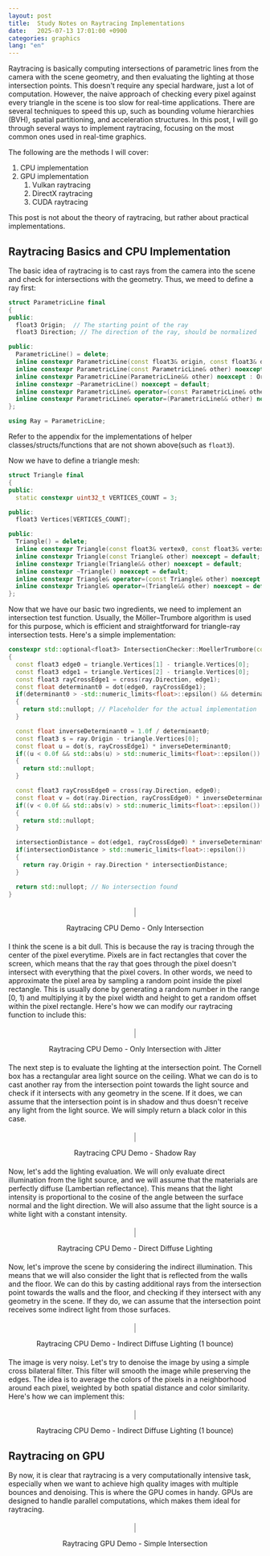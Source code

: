 ```yaml
---
layout: post
title:  Study Notes on Raytracing Implementations
date:   2025-07-13 17:01:00 +0900
categories: graphics
lang: "en"
---
```


Raytracing is basically computing intersections of parametric lines from the camera with the scene geometry, and then evaluating the lighting at those intersection points. This doesn't require any special hardware, just a lot of computation. However, the naive approach of checking every pixel against every triangle in the scene is too slow for real-time applications. There are several techniques to speed this up, such as bounding volume hierarchies (BVH), spatial partitioning, and acceleration structures. In this post, I will go through several ways to implement raytracing, focusing on the most common ones used in real-time graphics.

The following are the methods I will cover:

1. CPU implementation
2. GPU implementation
   1. Vulkan raytracing
   2. DirectX raytracing
   3. CUDA raytracing

This post is not about the theory of raytracing, but rather about practical implementations.

## Raytracing Basics and CPU Implementation

The basic idea of raytracing is to cast rays from the camera into the scene and check for intersections with the geometry. Thus, we meed to define a ray first:

```cpp
struct ParametricLine final
{
public:
  float3 Origin;  // The starting point of the ray
  float3 Direction; // The direction of the ray, should be normalized

public:
  ParametricLine() = delete;
  inline constexpr ParametricLine(const float3& origin, const float3& direction) noexcept : Origin(origin), Direction(direction.normalize()) {}
  inline constexpr ParametricLine(const ParametricLine& other) noexcept : Origin(other.Origin), Direction(other.Direction) {}
  inline constexpr ParametricLine(ParametricLine&& other) noexcept : Origin(std::move(other.Origin)), Direction(std::move(other.Direction)) {}
  inline constexpr ~ParametricLine() noexcept = default;
  inline constexpr ParametricLine& operator=(const ParametricLine& other) noexcept { if (this != &other) { Origin = other.Origin; Direction = other.Direction; } return *this; }
  inline constexpr ParametricLine& operator=(ParametricLine&& other) noexcept { if (this != &other) { Origin = std::move(other.Origin); Direction = std::move(other.Direction); } return *this; }
};

using Ray = ParametricLine;
```

Refer to the appendix for the implementations of helper classes/structs/functions that are not shown above(such as `float3`).

Now we have to define a triangle mesh:

```cpp
struct Triangle final
{
public:
  static constexpr uint32_t VERTICES_COUNT = 3;

public:
  float3 Vertices[VERTICES_COUNT];

public:
  Triangle() = delete;
  inline constexpr Triangle(const float3& vertex0, const float3& vertex1, const float3& vertex2) noexcept: Vertices{vertex0, vertex1, vertex2} {}
  inline constexpr Triangle(const Triangle& other) noexcept = default;
  inline constexpr Triangle(Triangle&& other) noexcept = default;
  inline constexpr ~Triangle() noexcept = default;
  inline constexpr Triangle& operator=(const Triangle& other) noexcept = default;
  inline constexpr Triangle& operator=(Triangle&& other) noexcept = default;
};
```

Now that we have our basic two ingredients, we need to implement an intersection test function. Usually, the Möller–Trumbore algorithm is used for this purpose, which is efficient and straightforward for triangle-ray intersection tests. Here's a simple implementation:

```cpp
constexpr std::optional<float3> IntersectionChecker::MoellerTrumbore(const ParametricLine& ray, const Triangle& triangle, float& intersectionDistance)
{
  const float3 edge0 = triangle.Vertices[1] - triangle.Vertices[0];
  const float3 edge1 = triangle.Vertices[2] - triangle.Vertices[0];
  const float3 rayCrossEdge1 = cross(ray.Direction, edge1);
  const float determinant0 = dot(edge0, rayCrossEdge1);
  if(determinant0 > -std::numeric_limits<float>::epsilon() && determinant0 < std::numeric_limits<float>::epsilon())
  {
    return std::nullopt; // Placeholder for the actual implementation
  }

  const float inverseDeterminant0 = 1.0f / determinant0;
  const float3 s = ray.Origin - triangle.Vertices[0];
  const float u = dot(s, rayCrossEdge1) * inverseDeterminant0;
  if((u < 0.0f && std::abs(u) > std::numeric_limits<float>::epsilon()) || (u > 1.0f && std::abs(u - 1.0f) > std::numeric_limits<float>::epsilon()))
  {
    return std::nullopt;
  }

  const float3 rayCrossEdge0 = cross(ray.Direction, edge0);
  const float v = dot(ray.Direction, rayCrossEdge0) * inverseDeterminant0;
  if((v < 0.0f && std::abs(v) > std::numeric_limits<float>::epsilon()) || (u + v > 1.0f && std::abs(u + v - 1.0f) > std::numeric_limits<float>::epsilon()))
  {
    return std::nullopt;
  }

  intersectionDistance = dot(edge1, rayCrossEdge0) * inverseDeterminant0;
  if(intersectionDistance > std::numeric_limits<float>::epsilon())
  {
    return ray.Origin + ray.Direction * intersectionDistance;
  }

  return std::nullopt; // No intersection found
}
```

<div id="raytracing-cpu-demo-only-intersection" style="text-align: center; margin: 20px 0;">
  <canvas id="wasm-canvas-only-intersection" width="720" height="720" style="border:1px solid #aaa;"></canvas>
  <p>Raytracing CPU Demo - Only Intersection</p>
</div>
<script src="{{ '/assets/codes/raytracing/main.js' | relative_url }}"></script>
<script>
createRaytracerModule({
  locateFile: (p) => p.endsWith('.wasm')
    ? '{{ "/assets/codes/raytracing/main.wasm" | relative_url }}'
    : p
}).then(Module => {
  const container = document.getElementById("raytracing-cpu-demo-only-intersection");
  const canvas = container.querySelector("canvas");
  const ctx = canvas.getContext("2d");
  const width = 720, height = 720, channels = 4;
  const imageData = ctx.createImageData(width, height);
  const label = container.querySelector("p");

  const info = document.createElement("p");
  info.style.fontSize = "0.9em";
  info.style.color = "#666";
  info.style.margin = "4px 0 0 0";
  label.insertAdjacentElement("afterend", info);

  Module._initialize(width, height);
  const bufPtr = Module._get_display_buffer();
  const render = Module.cwrap("render_frame", null, ["number", "number"]);

  if (!bufPtr || !Module.HEAPU8) {
    console.error("WASM buffer not allocated.");
    return;
  }

  const bufferView = new Uint8Array(Module.HEAPU8.buffer, bufPtr, width * height * channels);
  let frame = 0;
  let visible = false;
  let running = false;

  async function renderLoop() {
    if (!visible) {
      running = false;
      return;
    }

    const t0 = performance.now();

    await new Promise(r => setTimeout(r, 0)); // yield before heavy work

    render(frame++, 0);
    imageData.data.set(bufferView);
    ctx.putImageData(imageData, 0, 0);

    const t1 = performance.now();
    info.textContent = `Frame ${frame} rendered in ${(t1 - t0).toFixed(2)} ms`;

    // Schedule next frame without blocking UI
    setTimeout(renderLoop, 0);
  }

  const observer = new IntersectionObserver(entries => {
    for (const entry of entries) {
      visible = entry.isIntersecting;
      if (visible && !running) {
        running = true;
        renderLoop();
      }
    }
  }, {
    root: null,
    threshold: 0.1
  });

  observer.observe(container);
}).catch(err => {
  console.error("Failed to initialize WebAssembly module", err);
});
</script>

I think the scene is a bit dull. This is because the ray is tracing through the center of the pixel everytime. Pixels are in fact rectangles that cover the screen, which means that the ray that goes through the pixel doesn't intersect with everything that the pixel covers. In other words, we need to approximate the pixel area by sampling a random point inside the pixel rectangle. This is usually done by generating a random number in the range [0, 1) and multiplying it by the pixel width and height to get a random offset within the pixel rectangle. Here's how we can modify our raytracing function to include this:


<div id="raytracing-cpu-demo-only-intersection-with-jitter" style="text-align: center; margin: 20px 0;">
  <canvas id="wasm-canvas-only-intersection-with-jitter" width="720" height="720" style="border:1px solid #aaa;"></canvas>
  <p>Raytracing CPU Demo - Only Intersection with Jitter</p>
</div>
<script src="{{ '/assets/codes/raytracing/main.js' | relative_url }}"></script>
<script>
createRaytracerModule({
  locateFile: (p) => p.endsWith('.wasm')
    ? '{{ "/assets/codes/raytracing/main.wasm" | relative_url }}'
    : p
}).then(Module => {
  const container = document.getElementById("raytracing-cpu-demo-only-intersection-with-jitter");
  const canvas = container.querySelector("canvas");
  const ctx = canvas.getContext("2d");
  const width = 720, height = 720, channels = 4;
  const imageData = ctx.createImageData(width, height);
  const label = container.querySelector("p");

  const info = document.createElement("p");
  info.style.fontSize = "0.9em";
  info.style.color = "#666";
  info.style.margin = "4px 0 0 0";
  label.insertAdjacentElement("afterend", info);

  Module._initialize(width, height);
  const bufPtr = Module._get_display_buffer();
  const render = Module.cwrap("render_frame", null, ["number", "number"]);

  if (!bufPtr || !Module.HEAPU8) {
    console.error("WASM buffer not allocated.");
    return;
  }

  const bufferView = new Uint8Array(Module.HEAPU8.buffer, bufPtr, width * height * channels);
  let frame = 0;
  let visible = false;
  let running = false;

  async function renderLoop() {
    if (!visible) {
      running = false;
      return;
    }

    const t0 = performance.now();

    await new Promise(r => setTimeout(r, 0)); // yield before heavy work

    render(frame++, 1);
    imageData.data.set(bufferView);
    ctx.putImageData(imageData, 0, 0);

    const t1 = performance.now();
    info.textContent = `Frame ${frame} rendered in ${(t1 - t0).toFixed(2)} ms`;

    // Schedule next frame without blocking UI
    setTimeout(renderLoop, 0);
  }

  const observer = new IntersectionObserver(entries => {
    for (const entry of entries) {
      visible = entry.isIntersecting;
      if (visible && !running) {
        running = true;
        renderLoop();
      }
    }
  }, {
    root: null,
    threshold: 0.1
  });

  observer.observe(container);
}).catch(err => {
  console.error("Failed to initialize WebAssembly module", err);
});
</script>

The next step is to evaluate the lighting at the intersection point. The Cornell box has a rectangular area light source on the ceiling. What we can do is to cast another ray from the intersection point towards the light source and check if it intersects with any geometry in the scene. If it does, we can assume that the intersection point is in shadow and thus doesn't receive any light from the light source. We will simply return a black color in this case.

<div id="raytracing-cpu-demo-only-intersection-with-jitter-with-shadow-ray" style="text-align: center; margin: 20px 0;">
  <canvas id="wasm-canvas-only-intersection-with-jitter-with-shadow-ray" width="720" height="720" style="border:1px solid #aaa;"></canvas>
  <p>Raytracing CPU Demo - Shadow Ray</p>
</div>
<script src="{{ '/assets/codes/raytracing/main.js' | relative_url }}"></script>
<script>
createRaytracerModule({
  locateFile: (p) => p.endsWith('.wasm')
    ? '{{ "/assets/codes/raytracing/main.wasm" | relative_url }}'
    : p
}).then(Module => {
  const container = document.getElementById("raytracing-cpu-demo-only-intersection-with-jitter-with-shadow-ray");
  const canvas = container.querySelector("canvas");
  const ctx = canvas.getContext("2d");
  const width = 720, height = 720, channels = 4;
  const imageData = ctx.createImageData(width, height);
  const label = container.querySelector("p");

  const info = document.createElement("p");
  info.style.fontSize = "0.9em";
  info.style.color = "#666";
  info.style.margin = "4px 0 0 0";
  label.insertAdjacentElement("afterend", info);

  Module._initialize(width, height);
  const bufPtr = Module._get_display_buffer();
  const render = Module.cwrap("render_frame", null, ["number", "number"]);

  if (!bufPtr || !Module.HEAPU8) {
    console.error("WASM buffer not allocated.");
    return;
  }

  const bufferView = new Uint8Array(Module.HEAPU8.buffer, bufPtr, width * height * channels);
  let frame = 0;
  let visible = false;
  let running = false;

  async function renderLoop() {
    if (!visible) {
      running = false;
      return;
    }

    const t0 = performance.now();

    await new Promise(r => setTimeout(r, 0)); // yield before heavy work

    render(frame++, 3);
    imageData.data.set(bufferView);
    ctx.putImageData(imageData, 0, 0);

    const t1 = performance.now();
    info.textContent = `Frame ${frame} rendered in ${(t1 - t0).toFixed(2)} ms`;

    // Schedule next frame without blocking UI
    setTimeout(renderLoop, 0);
  }

  const observer = new IntersectionObserver(entries => {
    for (const entry of entries) {
      visible = entry.isIntersecting;
      if (visible && !running) {
        running = true;
        renderLoop();
      }
    }
  }, {
    root: null,
    threshold: 0.1
  });

  observer.observe(container);
}).catch(err => {
  console.error("Failed to initialize WebAssembly module", err);
});
</script>

Now, let's add the lighting evaluation. We will only evaluate direct illumination from the light source, and we will assume that the materials are perfectly diffuse (Lambertian reflectance). This means that the light intensity is proportional to the cosine of the angle between the surface normal and the light direction. We will also assume that the light source is a white light with a constant intensity.

<div id="raytracing-cpu-demo-direct-diffuse" style="text-align: center; margin: 20px 0;">
  <canvas id="wasm-canvas-direct-diffuse" width="720" height="720" style="border:1px solid #aaa;"></canvas>
  <p>Raytracing CPU Demo - Direct Diffuse Lighting</p>
</div>
<script src="{{ '/assets/codes/raytracing/main.js' | relative_url }}"></script>
<script>
createRaytracerModule({
  locateFile: (p) => p.endsWith('.wasm')
    ? '{{ "/assets/codes/raytracing/main.wasm" | relative_url }}'
    : p
}).then(Module => {
  const container = document.getElementById("raytracing-cpu-demo-direct-diffuse");
  const canvas = container.querySelector("canvas");
  const ctx = canvas.getContext("2d");
  const width = 720, height = 720, channels = 4;
  const imageData = ctx.createImageData(width, height);
  const label = container.querySelector("p");

  const info = document.createElement("p");
  info.style.fontSize = "0.9em";
  info.style.color = "#666";
  info.style.margin = "4px 0 0 0";
  label.insertAdjacentElement("afterend", info);

  Module._initialize(width, height);
  const bufPtr = Module._get_display_buffer();
  const render = Module.cwrap("render_frame", null, ["number", "number"]);

  if (!bufPtr || !Module.HEAPU8) {
    console.error("WASM buffer not allocated.");
    return;
  }

  const bufferView = new Uint8Array(Module.HEAPU8.buffer, bufPtr, width * height * channels);
  let frame = 0;
  let visible = false;
  let running = false;

  async function renderLoop() {
    if (!visible) {
      running = false;
      return;
    }

    const t0 = performance.now();

    await new Promise(r => setTimeout(r, 0)); // yield before heavy work

    render(frame++, 1+2+4); // 1 for jitter, 2 for shadow ray, 4 for diffuse
    imageData.data.set(bufferView);
    ctx.putImageData(imageData, 0, 0);

    const t1 = performance.now();
    info.textContent = `Frame ${frame} rendered in ${(t1 - t0).toFixed(2)} ms`;

    // Schedule next frame without blocking UI
    setTimeout(renderLoop, 0);
  }

  const observer = new IntersectionObserver(entries => {
    for (const entry of entries) {
      visible = entry.isIntersecting;
      if (visible && !running) {
        running = true;
        renderLoop();
      }
    }
  }, {
    root: null,
    threshold: 0.1
  });

  observer.observe(container);
}).catch(err => {
  console.error("Failed to initialize WebAssembly module", err);
});
</script>

Now, let's improve the scene by considering the indirect illumination. This means that we will also consider the light that is reflected from the walls and the floor. We can do this by casting additional rays from the intersection point towards the walls and the floor, and checking if they intersect with any geometry in the scene. If they do, we can assume that the intersection point receives some indirect light from those surfaces.


<div id="raytracing-cpu-demo-indirect-diffuse" style="text-align: center; margin: 20px 0;">
  <canvas id="wasm-canvas-indirect-diffuse" width="720" height="720" style="border:1px solid #aaa;"></canvas>
  <p>Raytracing CPU Demo - Indirect Diffuse Lighting (1 bounce)</p>
</div>
<script src="{{ '/assets/codes/raytracing/main.js' | relative_url }}"></script>
<script>
createRaytracerModule({
  locateFile: (p) => p.endsWith('.wasm')
    ? '{{ "/assets/codes/raytracing/main.wasm" | relative_url }}'
    : p
}).then(Module => {
  const container = document.getElementById("raytracing-cpu-demo-indirect-diffuse");
  const canvas = container.querySelector("canvas");
  const ctx = canvas.getContext("2d");
  const width = 720, height = 720, channels = 4;
  const imageData = ctx.createImageData(width, height);
  const label = container.querySelector("p");

  const info = document.createElement("p");
  info.style.fontSize = "0.9em";
  info.style.color = "#666";
  info.style.margin = "4px 0 0 0";
  label.insertAdjacentElement("afterend", info);

  Module._initialize(width, height);
  const bufPtr = Module._get_display_buffer();
  const render = Module.cwrap("render_frame", null, ["number", "number"]);

  if (!bufPtr || !Module.HEAPU8) {
    console.error("WASM buffer not allocated.");
    return;
  }

  const bufferView = new Uint8Array(Module.HEAPU8.buffer, bufPtr, width * height * channels);
  let frame = 0;
  let visible = false;
  let running = false;

  async function renderLoop() {
    if (!visible) {
      running = false;
      return;
    }

    const t0 = performance.now();

    await new Promise(r => setTimeout(r, 0)); // yield before heavy work

    render(frame++, 1+2+4+8); // 1 for jitter, 2 for shadow ray, 4 for diffuse, 8 for indirect
    imageData.data.set(bufferView);
    ctx.putImageData(imageData, 0, 0);

    const t1 = performance.now();
    info.textContent = `Frame ${frame} rendered in ${(t1 - t0).toFixed(2)} ms`;

    // Schedule next frame without blocking UI
    setTimeout(renderLoop, 0);
  }

  const observer = new IntersectionObserver(entries => {
    for (const entry of entries) {
      visible = entry.isIntersecting;
      if (visible && !running) {
        running = true;
        renderLoop();
      }
    }
  }, {
    root: null,
    threshold: 0.1
  });

  observer.observe(container);
}).catch(err => {
  console.error("Failed to initialize WebAssembly module", err);
});
</script>

The image is very noisy. Let's try to denoise the image by using a simple cross bilateral filter. This filter will smooth the image while preserving the edges. The idea is to average the colors of the pixels in a neighborhood around each pixel, weighted by both spatial distance and color similarity. Here's how we can implement this:

<div id="raytracing-cpu-demo-indirect-diffuse-denoised" style="text-align: center; margin: 20px 0;">
  <canvas id="wasm-canvas-indirect-diffuse-denoised" width="720" height="720" style="border:1px solid #aaa;"></canvas>
  <p>Raytracing CPU Demo - Indirect Diffuse Lighting (1 bounce)</p>
</div>
<script src="{{ '/assets/codes/raytracing/main.js' | relative_url }}"></script>
<script>
createRaytracerModule({
  locateFile: (p) => p.endsWith('.wasm')
    ? '{{ "/assets/codes/raytracing/main.wasm" | relative_url }}'
    : p
}).then(Module => {
  const container = document.getElementById("raytracing-cpu-demo-indirect-diffuse-denoised");
  const canvas = container.querySelector("canvas");
  const ctx = canvas.getContext("2d");
  const width = 720, height = 720, channels = 4;
  const imageData = ctx.createImageData(width, height);
  const label = container.querySelector("p");

  const info = document.createElement("p");
  info.style.fontSize = "0.9em";
  info.style.color = "#666";
  info.style.margin = "4px 0 0 0";
  label.insertAdjacentElement("afterend", info);

  Module._initialize(width, height);
  const bufPtr = Module._get_display_buffer();
  const render = Module.cwrap("render_frame", null, ["number", "number"]);

  if (!bufPtr || !Module.HEAPU8) {
    console.error("WASM buffer not allocated.");
    return;
  }

  const bufferView = new Uint8Array(Module.HEAPU8.buffer, bufPtr, width * height * channels);
  let frame = 0;
  let visible = false;
  let running = false;

  async function renderLoop() {
    if (!visible) {
      running = false;
      return;
    }

    const t0 = performance.now();

    await new Promise(r => setTimeout(r, 0)); // yield before heavy work

    render(frame++, 1+2+4+8+16); // 1 for jitter, 2 for shadow ray, 4 for diffuse, 8 for indirect, 16 for denoising
    imageData.data.set(bufferView);
    ctx.putImageData(imageData, 0, 0);

    const t1 = performance.now();
    info.textContent = `Frame ${frame} rendered in ${(t1 - t0).toFixed(2)} ms`;

    // Schedule next frame without blocking UI
    setTimeout(renderLoop, 0);
  }

  const observer = new IntersectionObserver(entries => {
    for (const entry of entries) {
      visible = entry.isIntersecting;
      if (visible && !running) {
        running = true;
        renderLoop();
      }
    }
  }, {
    root: null,
    threshold: 0.1
  });

  observer.observe(container);
}).catch(err => {
  console.error("Failed to initialize WebAssembly module", err);
});
</script>

## Raytracing on GPU

By now, it is clear that raytracing is a very computationally intensive task, especially when we want to achieve high quality images with multiple bounces and denoising. This is where the GPU comes in handy. GPUs are designed to handle parallel computations, which makes them ideal for raytracing.

<div id="raytracing-gpu-demo-simple" style="text-align: center; margin: 20px 0;">
  <canvas id="wasm-canvas-gpu-demo-simple" width="720" height="720" style="border:1px solid #aaa;"></canvas>
  <p>Raytracing GPU Demo - Simple Intersection</p>
</div>
<script>
  const container = document.getElementById("raytracing-gpu-demo-simple");
  const canvas = container.querySelector("canvas") as HTMLCanvasElement;
  const adapter = await navigator.gpu.requestAdapter();
  const device = await adapter.requestDevice();
  const context = canvas.getContext("webgpu") as GPUCanvasContext;
  const format = navigator.gpu.getPreferredCanvasFormat();
  context.configure({
    device: device,
    format: format,
    alphaMode: "opaque"
  });
  const cameraData = new Float32Array([
    278.0, 273.0, -800.0, // Camera position
    0.0, 0.0, 1.0, // Camera forward
    -1.0, 0.0, 0.0, // Camera right vector
    0.0, 1.0, 0.0, // Camera up vector
    0.035, // Focal length
    0.025, // Width
    0.025  // Height
  ]);
  const cameraBuffer = device.createBuffer({
    size: cameraData.byteLength,
    usage: GPUBufferUsage.UNIFORM | GPUBufferUsage.COPY_DST
  });
  device.queue.writeBuffer(cameraBuffer, 0, cameraData);
  const triangleData = new Float32Array([
    // Floor
      // triangle vertices
      0.0, 0.0, 0.0,
      559.2, 0.0, 552.8,
      559.2, 0.0, 0.0,
      // Triangle normal and emissive factor
      0.0, 1.0, 0.0, 0.0,
      // Triangle color
      1.0, 1.0, 1.0,
      // Triangle vertices
      0.0, 0.0, 0.0,
      0.0, 0.0, 552.8,
      559.2, 0.0, 552.8,
      // Triangle normal and emissive factor
      0.0, 1.0, 0.0, 0.0,
      // Triangle color
      1.0, 1.0, 1.0,
    // Light source
      // Triangle vertices
      343.0, 548.8 - Math.ulp(1.0) - Math.ulp(1.0), 227.0,
      343.0, 548.8 - Math.ulp(1.0) - Math.ulp(1.0), 332.0,
      213.0, 548.8 - Math.ulp(1.0) - Math.ulp(1.0), 332.0,
      // Triangle normal and emissive factor
      0.0, -1.0, 0.0, 1.0,
      // Triangle color
      1.0, 1.0, 1.0,
      // Triangle vertices
      213.0, 548.8 - Math.ulp(1.0) - Math.ulp(1.0), 227.0,
      343.0, 548.8 - Math.ulp(1.0) - Math.ulp(1.0), 227.0,
      213.0, 548.8 - Math.ulp(1.0) - Math.ulp(1.0), 332.0,
      // Triangle normal and emissive factor
      0.0, -1.0, 0.0, 1.0,
      // Triangle color
      1.0, 1.0, 1.0,
    // Ceiling
      // Triangle vertices
      556.0, 548.8, 0.0,
      556.0, 548.8, 559.2,
      0.0, 548.8, 559.2,
      // Triangle normal and emissive factor
      0.0, -1.0, 0.0, 0.0,
      // Triangle color
      1.0, 1.0, 1.0,
      // Triangle vertices
      0.0, 548.8, 0.0,
      556.0, 548.8, 0.0,
      0.0, 548.8, 559.2,
      // Triangle normal and emissive factor
      0.0, -1.0, 0.0, 0.0,
      // Triangle color
      1.0, 1.0, 1.0,
    // Back wall
      // Triangle vertices
      549.6, 0.0, 559.2,
      549.6, 548.8, 559.2,
      0.0, 548.8, 559.2,
      // Triangle normal and emissive factor
      0.0, 0.0, -1.0, 0.0,
      // Triangle color
      1.0, 1.0, 1.0,
      // Triangle vertices
      0.0, 0.0, 559.2,
      549.6, 0.0, 559.2,
      0.0, 548.8, 559.2,
      // Triangle normal and emissive factor
      0.0, 0.0, -1.0, 0.0,
      // Triangle color
      1.0, 1.0, 1.0,
    // Right wall
      // Triangle vertices
      0.0, 0.0, 559.2,
      0.0, 0.0, 0.0,
      0.0, 548.8, 0.0,
      // Triangle normal and emissive factor
      1.0, 0.0, 0.0, 0.0,
      // Triangle color
      0.0, 1.0, 0.0,
      // Triangle vertices
      0.0, 0.0, 559.2,
      0.0, 548.8, 0.0,
      0.0, 548.8, 559.2,
      // Triangle normal and emissive factor
      1.0, 0.0, 0.0, 0.0,
      // Triangle color
      0.0, 1.0, 0.0,
    // Left wall
      // Triangle vertices
      552.8, 0.0, 0.0,
      549.6, 0.0, 559.2,
      556.0, 548.8, 559.2,
      // Triangle normal and emissive factor
      -0.999915719, 0.0116608692, -0.00572199980, 0.0,
      // Triangle color
      1.0, 0.0, 0.0,
      // Triangle vertices
      556.0, 548.8, 0.0,
      552.8, 0.0, 0.0,
      556.0, 548.8, 559.2,
      // Triangle normal and emissive factor
      -0.999983013, 0.00583082717, 0.00000000, 0.0,
      // Triangle color
      1.0, 0.0, 0.0
    // Short Block
      // Triangle vertices
      130.0, 165.0, 65.0,
      82.0, 165.0, 225.0,
      240.0, 165.0, 272.0,
      // Triangle normal and emissive factor
      0.0, 1.0, 0.0, 0.0,
      // Triangle color
      1.0, 1.0, 1.0,
      // Triangle vertices
      290.0, 165.0, 114.0,
      130.0, 165.0, 65.0,
      240.0, 165.0, 272.0,
      // Triangle normal and emissive factor
      0.0, 1.0, 0.0, 0.0,
      // Triangle color
      1.0, 1.0, 1.0,
      // Triangle vertices
      290.0, 0.0, 114.0,
      290.0, 165.0, 114.0,
      240.0, 165.0, 272.0,
      // Triangle normal and emissive factor
      0.953400135, -0.00000000, 0.301708907, 0.0,
      // Triangle color
      1.0, 1.0, 1.0,
      // Triangle vertices
      240.0, 0.0, 272.0,
      290.0, 0.0, 114.0,
      240.0, 165.0, 272.0,
      // Triangle normal and emissive factor
      0.953400135, -0.00000000, 0.301708907, 0.0,
      // Triangle color
      1.0, 1.0, 1.0,
      // Triangle vertices
      130.0, 0.0, 65.0,
      130.0, 165.0, 65.0,
      290.0, 165.0, 114.0,
      // Triangle normal and emissive factor
      0.292825788, 0.00000000, -0.956165850, 0.0,
      // Triangle color
      1.0, 1.0, 1.0,
      // Triangle vertices
      290.0, 0.0, 114.0,
      130.0, 0.0, 65.0,
      290.0, 165.0, 114.0,
      // Triangle normal and emissive factor
      0.292825788, 0.00000000, -0.956165850, 0.0,
      // Triangle color
      1.0, 1.0, 1.0,
      // Triangle vertices
      82.0, 0.0, 225.0,
      82.0, 165.0, 225.0,
      130.0, 165.0, 65.0,
      // Triangle normal and emissive factor
      -0.957826257, 0.00000000, -0.287347883, 0.0,
      // Triangle color
      1.0, 1.0, 1.0,
      // Triangle vertices
      130.0, 0.0, 65.0,
      82.0, 0.0, 225.0,
      130.0, 165.0, 65.0,
      // Triangle normal and emissive factor
      -0.957826257, 0.00000000, -0.287347883, 0.0,
      // Triangle color
      1.0, 1.0, 1.0,
      // Triangle vertices
      240.0, 0.0, 272.0,
      240.0, 165.0, 272.0,
      82.0, 165.0, 225.0,
      // Triangle normal and emissive factor
      -0.285120904, 0.00000000, 0.958491504, 0.0,
      // Triangle color
      1.0, 1.0, 1.0,
      // Triangle vertices
      82.0, 0.0, 225.0,
      240.0, 0.0, 272.0,
      82.0, 165.0, 225.0,
      // Triangle normal and emissive factor
      -0.285120904, 0.00000000, 0.958491504, 0.0,
      // Triangle color
      1.0, 1.0, 1.0,
    // Tall Block
      // Triangle vertices
      423.0, 330.0, 247.0,
      265.0, 330.0, 296.0,
      314.0, 330.0, 456.0,
      // Triangle normal and emissive factor
      0.0, 1.0, 0.0, 0.0,
      // Triangle color
      1.0, 1.0, 1.0,
      // Triangle vertices
      472.0, 330.0, 406.0,
      423.0, 330.0, 247.0,
      314.0, 330.0, 456.0,
      // Triangle normal and emissive factor
      0.0, 1.0, 0.0, 0.0,
      // Triangle color
      1.0, 1.0, 1.0,
      // Triangle vertices
      423.0, 0.0, 247.0,
      423.0, 330.0, 247.0,
      472.0, 330.0, 406.0,
      // Triangle normal and emissive factor
      0.955648959, 0.00000000, -0.294508159, 0.0,
      // Triangle color
      1.0, 1.0, 1.0,
      // Triangle vertices
      472.0, 0.0, 406.0,
      423.0, 0.0, 247.0,
      472.0, 330.0, 406.0,
      // Triangle normal and emissive factor
      0.955648959, 0.00000000, -0.294508159, 0.0,
      // Triangle color
      1.0, 1.0, 1.0,
      // Triangle vertices
      472.0, 0.0, 406.0,
      472.0, 330.0, 406.0,
      314.0, 330.0, 456.0,
      // Triangle normal and emissive factor
      0.301708907, -0.00000000, 0.953400135, 0.0,
      // Triangle color
      1.0, 1.0, 1.0,
      // Triangle vertices
      314.0, 0.0, 456.0,
      472.0, 0.0, 406.0,
      314.0, 330.0, 456.0,
      // Triangle normal and emissive factor
      0.301708907, -0.00000000, 0.953400135, 0.0,
      // Triangle color
      1.0, 1.0, 1.0,
      // Triangle vertices
      314.0, 0.0, 456.0,
      314.0, 330.0, 456.0,
      265.0, 330.0, 296.0,
      // Triangle normal and emissive factor
      -0.956165850, 0.00000000, 0.292825788, 0.0,
      // Triangle color
      1.0, 1.0, 1.0,
      // Triangle vertices
      265.0, 0.0, 296.0,
      314.0, 0.0, 456.0,
      265.0, 330.0, 296.0,
      // Triangle normal and emissive factor
      -0.956165850, 0.00000000, 0.292825788, 0.0,
      // Triangle color 
      1.0, 1.0, 1.0,
      // Triangle vertices
      265.0, 0.0, 296.0,
      265.0, 330.0, 296.0,
      423.0, 330.0, 247.0,
      // Triangle normal and emissive factor
      -0.296209067, 0.00000000, -0.955123127, 0.0,
      // Triangle color
      1.0, 1.0, 1.0,
      // Triangle vertices
      423.0, 0.0, 247.0,
      265.0, 0.0, 296.0,
      423.0, 330.0, 247.0,
      // Triangle normal and emissive factor
      -0.296209067, 0.00000000, -0.955123127, 0.0,
      // Triangle color
      1.0, 1.0, 1.0,
  ]);
  const sceneBuffer = device.createBuffer({
    size: triangleData.byteLength,
    usage: GPUBufferUsage.STORAGE | GPUBufferUsage.COPY_DST
  });
  device.queue.writeBuffer(sceneBuffer, 0, triangleData);
  const rayOutput = device.createTexture({
    size: [canvas.width, canvas.height],
    format: "rgba8unorm",
    usage: GPUTextureUsage.RENDER_ATTACHMENT | GPUTextureUsage.COPY_SRC
  });
  const computeModule = device.createShaderModule({
    code: await fetch('{{ "/assets/codes/raytracing/raytracer.wgsl" | relative_url }}').then(res => res.text())
  });
  const computePipeline = device.createComputePipeline({
    layout: "auto",
    compute: {
      module: computeModule,
      entryPoint: "main"
    }
  });
  const computeBindGroup = device.createBindGroup({
    layout: computePipeline.getBindGroupLayout(0),
    entries: [
      { binding: 0, resource: { buffer: cameraBuffer } },
      { binding: 1, resource: { buffer: sceneBuffer } },
      { binding: 2, resource: rayOutput.createView() }
    ]
  });
  const sampler = device.createSampler({
    magFilter: "linear",
    minFilter: "linear"
  });
  const displayModule = device.createShaderModule({
    code: await fetch('{{ "/assets/codes/raytracing/display.wgsl" | relative_url }}').then(res => res.text())
  });
  const renderPipeline = device.createRenderPipeline({
    layout: "auto",
    vertex: {
      module: displayModule,
      entryPoint: "vs_main"
    },
    fragment: {
      module: displayModule,
      entryPoint: "fs_main",
      targets: [{
        format: format
      }]
    },
    primitive: {
      topology: "triangle-list"
    }
  });
  const renderBindGroup = device.createBindGroup({
    layout: renderPipeline.getBindGroupLayout(0),
    entries: [
      { binding: 0, resource: sampler },
      { binding: 1, resource: rayOutput.createView() },
    ]
  });
  const info = document.createElement("p");
  info.style.fontSize = "0.9em";
  info.style.color = "#666";
  info.style.margin = "4px 0 0 0";
  label.insertAdjacentElement("afterend", info);
  let frame = 0;
  let visible = false;
  let running = false;
  function frame() {
    const commandEncoder = device.createCommandEncoder();
    const computePass = commandEncoder.beginComputePass();
    computePass.setPipeline(computePipeline);
    computePass.setBindGroup(0, computeBindGroup);
    computePass.dispatchWorkgroups(Math.ceil(canvas.width / 8), Math.ceil(canvas.height / 8));
    computePass.end();
    const textureView = context.getCurrentTexture().createView();
    const renderPass = commandEncoder.beginRenderPass({
      colorAttachments: [{
        view: textureView,
        loadOp: "clear",
        storeOp: "store",
        clearValue: { r: 0, g: 0, b: 0, a: 1 }
      }]
    });
    renderPass.setPipeline(renderPipeline);
    renderPass.setBindGroup(0, renderBindGroup);
    renderPass.draw(6, 1, 0, 0);
    renderPass.end();
    device.queue.submit([commandEncoder.finish()]);
  }
  async function renderLoop() {
    if (!visible) {
      running = false;
      return;
    }
    const t0 = performance.now();
    await new Promise(r => setTimeout(r, 0)); // yield before heavy work
    frame();
    const t1 = performance.now();
    info.textContent = `Frame ${frame} rendered in ${(t1 - t0).toFixed(2)} ms`;
    // Schedule next frame without blocking UI
    setTimeout(renderLoop, 0);
  }
  const observer = new IntersectionObserver(entries => {
    for (const entry of entries) {
      visible = entry.isIntersecting;
      if (visible && !running) {
        running = true;
        renderLoop();
      }
    }
  }, {
    root: null,
    threshold: 0.1
  });
  observer.observe(container);
</script>
